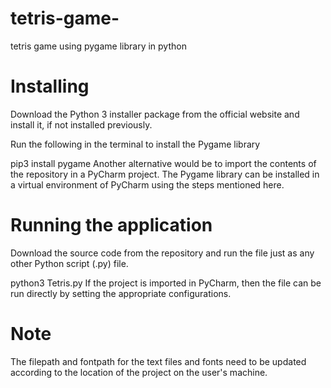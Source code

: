# tetris-game-
tetris game using pygame library in python

# Installing
Download the Python 3 installer package from the official website and install it, if not installed previously.

Run the following in the terminal to install the Pygame library

pip3 install pygame
Another alternative would be to import the contents of the repository in a PyCharm project. The Pygame library can be installed in a virtual environment of PyCharm using the steps mentioned here.

# Running the application
Download the source code from the repository and run the file just as any other Python script (.py) file.

python3 Tetris.py
If the project is imported in PyCharm, then the file can be run directly by setting the appropriate configurations.

 # Note 
 The filepath and fontpath for the text files and fonts need to be updated according to the location of the project on the user's machine.
